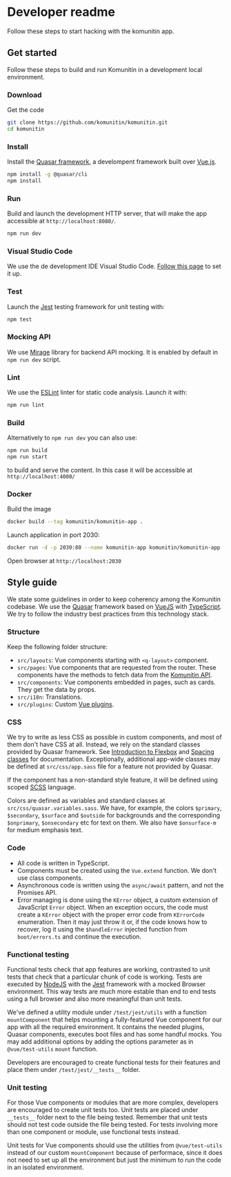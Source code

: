 # Developer readme

Follow these steps to start hacking with the komunitin app.

## Get started
Follow these steps to build and run Komunitin in a development local environment.

### Download
Get the code

```bash
git clone https://github.com/komunitin/komunitin.git
cd komunitin
```

### Install

Install the [Quasar framework](https://quasar.dev/), a develompent framework built over [Vue.js](https://vuejs.org/).

```bash
npm install -g @quasar/cli
npm install
```

### Run

Build and launch the development HTTP server, that will make the app accessible at `http://localhost:8080/`.

```bash
npm run dev
```

### Visual Studio Code

We use the de development IDE Visual Studio Code. [Follow this page](https://quasar.dev/start/vs-code-configuration) to set it up.

### Test

Launch the [Jest](https://jestjs.io/) testing framework for unit testing with:

```bash
npm test
```

### Mocking API

We use [Mirage](https://miragejs.com/) library for backend API mocking. It is enabled by default in `npm run dev` script.

### Lint
We use the [ESLint](https://eslint.org/) linter for static code analysis. Launch it with:
```bash
npm run lint
```

### Build
Alternatively to `npm run dev` you can also use:
```bash
npm run build
npm run start
```
to build and serve the content. In this case it will be accessible at `http://localhost:4000/`

### Docker

Build the image
```bash
docker build --tag komunitin/komunitin-app .
```
Launch application in port 2030:
```bash
docker run -d -p 2030:80 --name komunitin-app komunitin/komunitin-app
```
Open browser at `http://localhost:2030`

## Style guide
We state some guidelines in order to keep coherency among the Komunitin codebase. We use the [Quasar](https://quasar.dev) framework based on [VueJS](https://vuejs.org) with [TypeScript](www.typescriptlang.org). We try to follow the industry best practices from this technology stack.


### Structure
Keep the following folder structure:
- `src/layouts`: Vue components starting with `<q-layout>` component.
- `src/pages`: Vue components that are requested from the router. These components have the methods to fetch data from the [Komunitin API](https://github.com/komunitin/komunitin-api).
- `src/components`: Vue components embedded in pages, such as cards. They get the data by props.
- `src/i18n`: Translations.
- `src/plugins`: Custom [Vue plugins](https://vuejs.org/v2/guide/plugins.html).

### CSS
We try to write as less CSS as possible in custom components, and most of them don't have CSS at all. Instead, we rely on the standard classes provided by Quasar framework. See [Introduction to Flexbox](https://quasar.dev/layout/grid/introduction-to-flexbox) and [Spacing classes](https://quasar.dev/style/spacing#Syntax) for documentation. Exceptionally, additional app-wide classes may be defined at `src/css/app.sass` file for a feature not provided by Quasar. 

If the component has a non-standard style feature, it will be defined using scoped [SCSS](https://sass-lang.com/documentation/syntax) language.

Colors are defined as variables and standard classes at `src/css/quasar.variables.sass`. We have, for example, the colors `$primary`, `$secondary`, `$surface` and `$outside` for backgrounds and the corresponding `$onprimary`, `$onsecondary` etc for text on them. We also have `$onsurface-m` for medium emphasis text.

### Code
- All code is written in TypeScript.
- Components must be created using the `Vue.extend` function. We don't use class components.
- Asynchronous code is written using the `async/await` pattern, and not the Promises API.
- Error managing is done using the `KError` object, a custom extension of JavaScript `Error` object. When an exception occurs, the code must create a `KError` object with the proper error code from `KErrorCode` enumeration. Then it may just throw it or, if the code knows how to recover, log it using the `$handleError` injected function from `boot/errors.ts` and continue the execution.

### Functional testing
Functional tests check that app features are working, contrasted to unit tests that check that a particular chunk of code is working. Tests are executed by [NodeJS](https://nodejs.org/) with the [Jest](https://jestjs.io/) framework with a mocked Browser environment. This way tests are much more estable than end to end tests using a full browser and also more meaningful than unit tests.

We've defined a utility module under `/test/jest/utils` with a function `mountComponent` that helps mounting a fully-featured Vue component for our app with all the required environment. It contains the needed plugins, Quasar components, executes boot files and has some handful mocks. You may add additional options by adding the options parameter as in `@vue/test-utils` `mount` function.

Developers are encouraged to create functional tests for their features and place them under `/test/jest/__tests__` folder.

### Unit testing
For those Vue components or modules that are more complex, developers are encouraged to create unit tests too. Unit tests are placed under `__tests__` folder next to the file being tested. Remember that unit tests should not test code outside the file being tested. For tests involving more than one component or module, use functional tests instead.

Unit tests for Vue components should use the utilities from `@vue/test-utils` instead of our custom `mountComponent` because of performace, since it does not need to set up all the environment but just the minimum to run the code in an isolated environment.

